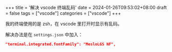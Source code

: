 +++
title = '解决 vscode 终端乱码'
date = 2024-01-26T09:53:02+08:00
draft = false
tags = ["vscode"]
categories = ["vscode"]
+++

我的终端使用的是 zsh，在 vscode 里打开时显示有乱码。

解决办法是在 `settings.json` 中加入：

```json
"terminal.integrated.fontFamily": "MesloLGS NF",
```

